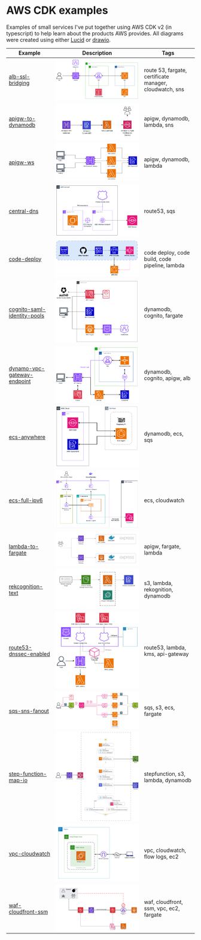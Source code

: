 # AWS CDK examples

Examples of small services I've put together using AWS CDK v2 (in typescript) to help learn about the products AWS provides. All diagrams were created using either [Lucid](https://lucid.app) or [drawio](https://www.drawio.com/).

| Example                                         | Description                                                                               | Tags                                                    |
| ----------------------------------------------- | ----------------------------------------------------------------------------------------- | ------------------------------------------------------- |
| [alb-ssl-bridging](./alb-ssl-bridging/)         | ![alb-ssl-bridging](./alb-ssl-bridging/img/alb-ssl-bridging-architecture.png)             | route 53, fargate, certificate manager, cloudwatch, sns |
| [apigw-to-dynamodb](./apigw-to-dynamodb/)       | ![apigw-to-dynamodb](./apigw-to-dynamodb/img/apigw-to-dynamodb-architecture.png)          | apigw, dynamodb, lambda, sns                            |
| [apigw-ws](./apigw-ws/)       | ![apigw-ws](./apigw-ws/img/apigw-ws-architecture.png)          | apigw, dynamodb, lambda                            |
| [central-dns](./central-dns/)       | ![central-dns](./central-dns/img/central-dns-architecture.png)          | route53, sqs
| [code-deploy](./code-deploy/)       | ![code-deploy](./code-deploy/img/code-deploy-architecture.png)          | code deploy, code build, code pipeline, lambda                            |
| [cognito-saml-identity-pools](./cognito-saml-identity-pools/)       | ![cognito-saml-identity-pools](./cognito-saml-identity-pools/img/cognito-saml-identity-pools-architecture.png)          | dynamodb, cognito, fargate                            |
| [dynamo-vpc-gateway-endpoint](./dynamo-vpc-gateway-endpoint/)       | ![dynamo-vpc-gateway-endpoint](./dynamo-vpc-gateway-endpoint/img/dynamo-vpc-gateway-endpoint-architecture.png)          | dynamodb, cognito, apigw, alb                            |
| [ecs-anywhere](./ecs-anywhere/)       | ![ecs-anywhere](./ecs-anywhere/img/ecs-anywhere-architecture.png)          | dynamodb, ecs, sqs                            |
| [ecs-full-ipv6](./ecs-full-ipv6/)       | ![ecs-full-ipv6](./ecs-full-ipv6/img/ecs-full-ipv6-architecture.png)          | ecs, cloudwatch                             |
| [lambda-to-fargate](./lambda-to-fargate/)       | ![lambda-to-fargate](./lambda-to-fargate/img/lambda-to-fargate-architecture.png)          | apigw, fargate, lambda                                  |
| [rekcognition-text](./rekognition-text/)        | ![rekcognition-text](./rekognition-text/img/rekognition-text-architecture.png)            | s3, lambda, rekognition, dynamodb                       |
| [route53-dnssec-enabled](./route53-dnssec-enabled/)        | ![route53-dnssec-enabled](./route53-dnssec-enabled/img/route53-dnssec-enabled-architecture.png)            | route53, lambda, kms, api-gateway                       |
| [sqs-sns-fanout](./sqs-sns-fanout/)        | ![sqs-sns-fanout](./sqs-sns-fanout/img/sqs-sns-fanout-architecture.png)            | sqs, s3, ecs, fargate |
| [step-function-map-io](./step-function-map-io/) | ![step-function-map-io](./step-function-map-io/img/step-function-map-io-architecture.png) | stepfunction, s3, lambda, dynamodb                      |
| [vpc-cloudwatch](./vpc-cloudwatch/)             | ![vpc-cloudwatch](./vpc-cloudwatch/img/vpc-cloudwatch-architecture.png)                   | vpc, cloudwatch, flow logs, ec2                         |
| [waf-cloudfront-ssm](./waf-cloudfront-ssm/)     | ![waf-cloudfront-ssm](./waf-cloudfront-ssm/img/waf-cloudfront-ssm-architecture.png)       | waf, cloudfront, ssm, vpc, ec2, fargate                 |
